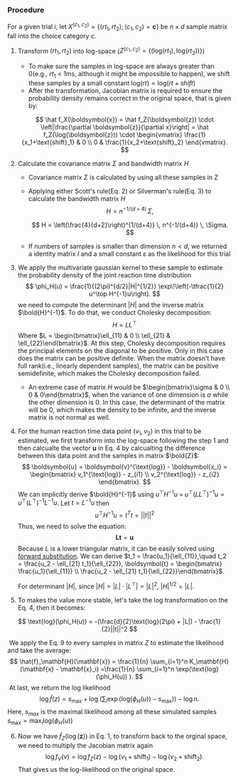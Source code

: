 ### Procedure

For a given trial $i$, let $X^{(c_1, c_2)}=\{(rt_{1}, rt_2);( c_{1}, c_{2}) = \boldsymbol{c}\}$ be $n \times d$ sample matrix fall into the choice category $c$. 

1. Transform $(rt_1, rt_2)$ into log-space ($Z^{(c_1, c_2)}= \{(\text{log}(rt_1), \text{log}(rt_2))\}$)

   * To make sure the samples in log-space are always greater than 0(e.g., $rt_1$ < 1ms, although it might be impossible to happen), we shift these samples by a small constant $\text{log}(rt) = \text{log}(rt + shift)$
   * After the transformation, Jacobian matrix  is required to ensure the probability density remains correct in the original space, that is given by:

   $$
   \hat f_X(\boldsymbol{x}) = \hat f_Z(\boldsymbol{z}) \cdot \left|\frac{\partial \boldsymbol{z}}{\partial x}\right| = \hat f_Z(\log(\boldsymbol{z})) \cdot \begin{vmatrix}
   \frac{1}{x_1+\text{shift}_1} & 0 \\ 0 & \frac{1}{x_2+\text{shift}_2} \end{vmatrix}.
   $$

2. Calculate the covariance matrix $\Sigma$ and bandwidth matrix $H$

   * Covariance matrix $\Sigma$ is calculated by using all these samples in Z

   * Applying either Scott's rule(Eq. 2) or Silverman's rule(Eq. 3) to calculate the bandwidth matrix $H$
     $$
     H = n^{-1/(d+4)} \, \Sigma,
     $$

     $$
     H = \left(\frac{4}{d+2}\right)^{1/(d+4)} \, n^{-1/(d+4)} \, \Sigma.
     $$

   * If numbers of samples is smaller than dimension $n < d$, we returned a identity matrix $I$ and a small constant ε as the likelihood for this trial

3. We apply the multivariate gaussian kernel to these sample to estimate the probability density of the joint reaction time distribution
   $$
   \phi_H(u) = \frac{1}{(2\pi)^{d/2}|H|^{1/2}} \exp\!\left(-\tfrac{1}{2} u^\top H^{-1}u\right).
   $$
   we need to compute the determinant $|H|$ and the inverse matrix $\bold{H}^{-1}$. To do that, we conduct Cholesky decomposition:
   $$
   H = L L^\top
   $$
    Where $L = \begin{bmatrix}\ell_{11} & 0 \\ \ell_{21} & \ell_{22}\end{bmatrix}$. At this step, Cholesky decomposition requires the principal elements on the diagonal to be positive. Only in this case does the matrix can be positive definite. When the matrix doesn't have full rank(i.e., linearly dependent samples), the matrix can be positive semidefinite, which makes the Cholesky decomposition failed. 

   * An extreme case of matrix $H$ would be $\begin{bmatrix}\sigma & 0 \\ 0 & 0\end{bmatrix}$, when the variance of one dimension is $\sigma$ while the other dimension is 0. In this case, the determinant of the matrix will be 0, which makes the density to be infinite, and the inverse matrix is not normal as well.

4. For the human reaction time data point  $(v_1, v_2)$ in this trial to be estimated, we first transform into the log-space following the step 1 and then calcualte the vector $\boldsymbol{u}$ in Eq. 4 by calcualting the difference between this data point and the samples in matrix $\bold{Z}$:
   $$
   \boldsymbol{u} = \boldsymbol{v}^{\text{log}} - \boldsymbol{x_i}
   = \begin{bmatrix} v_1^{\text{log}} - z_{i1} \\ v_2^{\text{log}} - z_{i2} \end{bmatrix}.
   $$
   We can implicitly derive $\bold{H}^{-1}$ using $u^\top H^{-1} u \;=\; u^\top (L L^\top)^{-1} u = u^\top (L^\top)^{-1} L^{-1} u$. Let $t = L^{-1} u$ then
   $$
   u^\top H^{-1} u = t^T t = ||t||^2
   $$
   Thus, we need to solve the equation:
   $$
   \boldsymbol{L} \boldsymbol{t} = \boldsymbol{u}
   $$
   Because $L$ is a lower triangular matrix, it can be easily solved using [forward substitution](https://en.wikipedia.org/wiki/Triangular_matrix). We can derive $t_1 = \frac{u_1}{\ell_{11}},\quad t_2 = \frac{u_2 - \ell_{21} t_1}{\ell_{22}}, \boldsymbol{t} = \begin{bmatrix} \frac{u_1}{\ell_{11}} \\ \frac{u_2 - \ell_{21} t_1}{\ell_{22}}\end{bmatrix}$. 

   For determinant $|H|$, since $|H| = |L| \cdot |L^\top| = |L|^2$, $|H|^{1/2} = |L|$.

5. To makes the value more stable, let's take the log transformation on the Eq. 4, then it becomes:

$$
\text{log}(\phi_H(u)) = -(\frac{d}{2}\text{log}(2\pi) + |L|) - \frac{1}{2}||t||^2
$$

​	  We apply the Eq. 9 to every samples in matrix $Z$ to estimate the likelihood and take the average:
$$
\hat{f}_\mathbf{H}(\mathbf{x}) = \frac{1}{n} \sum_{i=1}^n K_\mathbf{H}(\mathbf{x} - \mathbf{x}_i)  =\frac{1}{n} \sum_{i=1}^n \exp(\text{log}(\phi_H(u)) ).
$$
​	  At last, we return the log likelihood
$$
\log \hat f(z) = s_{\max} + \log\!\left(\sum_i \exp(\text{log}(\phi_H(u)) - s_{\max})\right) - \log n.
$$
​	  Here, $s_{max}$ is the maximal likelihood among all these simulated samples $s_{\max} = \max_i \text{log}(\phi_H(u))$

6. Now we have $\hat f_Z(\log(\boldsymbol{z}))$ in Eq. 1, to transform back to the orginal space, we need to multiply the Jacobian matrix again
   $$
   \log f_V(v) = \log f_Z(z) - \log(v_1+\text{shift}_1) - \log(v_2+\text{shift}_2).
   $$
   That gives us the log-likelihood on the original space.





